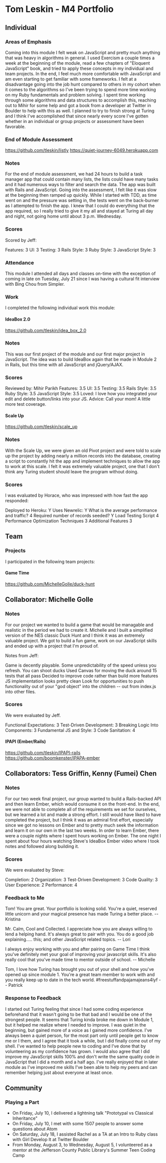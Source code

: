 # Tom Leskin - M4 Portfolio

## Individual

### Areas of Emphasis

Coming into this module I felt weak on JavaScript and pretty much anything that was heavy in algorithms in general. I used Exercism a couple times a week at the beginning of the module, read a few chapters of "Eloquent JavaScript" book, and tried to apply these concepts in my individual and team projects. In the end, I feel much more comfortable with JavaScript and am even starting to get familiar with some frameworks. I felt at a disadvantage going into the job hunt compared to others in my cohort when it comes to the algorithms so I've been trying to spend more time working on my Ruby fundamentals and problem solving. I spent time working through some algorithms and data structures to accomplish this, reaching out to Mihir for some help and got a book from a developer at Twitter in Boulder to help with this as well. I planned to try to finish strong at Turing and I think I've accomplished that since nearly every score I've gotten whether in an individual or group projects or assessment have been favorable.

### End of Module Assessment

https://github.com/tleskin/listly
https://quiet-journey-6049.herokuapp.com

### Notes

For the end of module assessment, we had 24 hours to build a task manager app that could contain many lists, the lists could have many tasks and it had numerous ways to filter and search the data. The app was built with Rails and JavaScript. Going into the assessment, I felt like it was slow at the beginning then ramped up quickly. While I started with TDD, as time went on and the pressure was setting in, the tests went on the back-burner as I attempted to finish the app. I knew that I could do everything that the app required, so I really tried to give it my all and stayed at Turing all day and night, not going home until about 3 p.m. Wednesday.

### Scores

Scored by Jeff:

Features: 3
UI: 3
Testing: 3
Rails Style: 3
Ruby Style: 3
JavaScript Style: 3

### Attendance

This module I attended all days and classes on-time with the exception of coming in late on Tuesday, July 21 since I was having a cultural fit interview with Bing Chou from Simpler.

### Work

I completed the following individual work this module:

#### IdeaBox 2.0

https://github.com/tleskin/idea_box_2.0

### Notes

This was our first project of the module and our first major project in JavaScript. The idea was to build IdeaBox again that be made in Module 2 in Rails, but this time with all JavaScript and jQuery/AJAX.

### Scores

Reviewed by: Mihir Parikh
Features: 3.5
UI: 3.5
Testing: 3.5
Rails Style: 3.5
Ruby Style: 3.5
JavaScript Style: 3.5
Loved: I love how you integrated your edit and delete button/links into your JS.
Advice: Call your mom! A little more test coverage.

#### Scale Up

https://github.com/tleskin/scale_up

### Notes

With the Scale Up, we were given an old Pivot project and were told to scale up the project by adding nearly a million records into the database, creating a script to constantly hit the app and implement techniques to allow the app to work at this scale. I felt it was extremely valuable project, one that I don't think any Turing student should leave the program without doing.

### Scores

I was evaluated by Horace, who was impressed with how fast the app responded:

Deployed to Heroku: Y
Uses Newrelic: Y
What is the average performance and traffic? 4
Required number of records seeded? Y
Load Testing Script 4
Performance Optimization Techniques 3
Additional Features 3

## Team

### Projects

I participated in the following team projects:

#### Game Time

https://github.com/MichelleGolle/duck-hunt

## Collaborator: Michelle Golle

### Notes

For our project we wanted to build a game that would be managable and realistic in the period we had to create it. Michelle and I built a simplified version of the NES classic Duck Hunt and I think it was an extremely valuable project. We got to build a fun game, work on our JavaScript skills and ended up with a project that I'm proud of.

Notes from Jeff:

Game is decently playable. Some unpredictability of the speed unless you refresh.
You can shoot ducks
Used Canvas for moving the duck around
15 tests that all pass
Decided to improve code rather than build more features
JS implementation looks pretty clean
Look for opportunities to push functionality out of your "god object" into the children -- out from index.js into other files.

### Scores

We were evaluated by Jeff.

Functional Expectations: 3
Test-Driven Development: 3
Breaking Logic Into Components: 3
Fundamental JS and Style: 3
Code Sanitation: 4

#### IPAPI (Ember/Rails)

https://github.com/tleskin/IPAPI-rails
https://github.com/boomkenster/IPAPA-ember

## Collaborators: Tess Griffin, Kenny (Fumei) Chen

### Notes

For our two week final project, our group wanted to build a Rails-backed API and then learn Ember, which would consume it on the front-end. In the end, we were not able to complete all of the requirements we set for ourselves, but we learned a lot and made a strong effort. I still would have liked to have completed the project, but I think it was an admiral first effort, especially since we got no lessons on Ember and to pretty much seek the information and learn it on our own in the last two weeks. In order to learn Ember, there were a couple nights where I spent hours working on Ember. The one night I spent about four hours watching Steve's IdeaBox Ember video where I took notes and followed along building it.

### Scores

We were evaluated by Steve:

Completion: 2
Organization: 3
Test-Driven Development: 3
Code Quality: 3
User Experience: 2
Performance: 4

### Feedback to Me

Tom! You are great. Your portfolio is looking solid. You're a quiet, reserved little unicorn and your magical presence has made Turing a better place. -- Kristina

Mr. Calm, Cool and Collected. I appreciate how you are always willing to lend a helping hand. It's always great to pair with you. You do a good job explaining..... this; and other JavaScript related topics. -- Lori

I always enjoy working with you and after pairing on Game Time I think you've definitely met your goal of improving your javascript skills. It's also really cool that you've made time to mentor outside of school. -- Michelle

Tom, I love how Turing has brought you out of your shell and how you've opened up since module 1. You're a great team member to work with and you really keep up to date in the tech world. #freestuffandpajamajeans4lyf -- Patrick

### Response to Feedback

I started out Turing feeling that since I had some coding experience beforehand that it wasn't going to be that bad and I would be one of the strongest people. It seems that Turing kinda broke me down in Module 1, but it helped me realize where I needed to improve. I was quiet in the beginning, but gained more of a voice as I gained more confidence. I've always been a quiet person, for the most part only until people get to know me or I them, and I agree that it took a while, but I did finally come out of my shell. I've wanted to help people new to coding and I've done that by volunteering as my confidence has grown. I would also agree that I did improve my JavaScript skills 100% and don't write the same quality code in JavaScript that I did a month and a half ago. I've really enjoyed that in later module as I've improved me skills I've been able to help my peers and can remember helping just about everyone at least once.

## Community

### Playing a Part

* On Friday, July 10, I delivered a lightning talk "Prototypal vs Classical Inheritance"
* On Friday, July 10, I met with some 1507 people to answer some questions about Atom
* On Saturday, July 18, I assisted Rachel as a TA at an Intro to Ruby class with Girl Develop It at Twitter Boulder
* From Monday, August 3, to Wednesday, August 5, I volunteered as a mentor at the Jefferson County Public Library's Summer Teen Coding Camp
